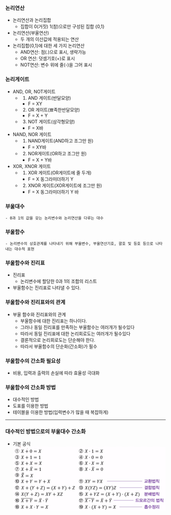 ### 논리연산
- 논리연산과 논리집합
    + 집합이 0(거짓) 1(참)으로만 구성된 집합 {0,1}
- 논리연산(부울연산)
    + 두 개의 이산값에 적용되는 연산
- 논리집합{0,1}에 대한 세 가지 논리연산
    + AND연산: 점(.)으로 표시, 생략가능
    + OR 연산: 덧셈기호(+)로 표시
    + NOT연산: 변수 위에 줄(-)을 그어 표시
### 논리게이트
- AND, OR, NOT게이트
    + 1) AND 게이트(반달모양)
        * F = XY
    + 2) OR 게이트(뾰족한반달모양)
        * F = X + Y
    + 3) NOT 게이트(삼각형모양)
        * F = X바
- NAND, NOR 게이트 
    + 1) NAND게이트(AND하고 조그만 원)
        * F = XY바
    + 2) NOR게이트(OR하고 조그만 원)
        * F  = X + Y바
- XOR, XNOR 게이트
    + 1) XOR 게이트(OR게이트에 줄 두개)
        * F = X 동그라미더하기 Y
    + 2) XNOR 게이트(XOR게이트에 조그만 원)
        * F = X 동그라미더하기 Y 바
### 부울대수
    - 0과 1의 값을 갖는 논리변수와 논리연산을 다루는 대수 
### 부울함수 
    - 논리변수의 상호관계를 나타내기 위해 부울변수, 부울연산기호, 괄호 및 등호 등으로 나타내는 대수적 표현
### 부울함수와 진리표 
- 진리표    
    + 논리변수에 할당한 0과 1의 조합의 리스트
- 부울함수는 진리표로 나타낼 수 있다.

### 부울함수와 진리표와의 관계
- 부울 함수와 진리표와의 관계
    + 부울함수에 대한 진리표는 하나이다.
    + 그러나 동일 진리표를 만족하는 부울함수는 여러개가 될수있다
    + 따라서 동일 진리표에 대한 논리회로도는 여러개가 될수있다
    + 결론적으로 논리회로도는 단순해야 한다.
    + 따라서 부울함수의 단순화(간소화)가 필수

### 부울함수의 간소화 필요성
- 비용, 입력과 출력의 손실에 따라 효율성 극대화

### 부울함수의 간소화 방법
- 대수적인 방법
- 도표를 이용한 방법
- 테이블을 이용한 방법(입력변수가 많을 때 복잡하게)
---
### 대수적인 방법으로의 부울대수 간소화
- 기본 공식
![DOWNLOAD](./img/20200424_142347.png)
    